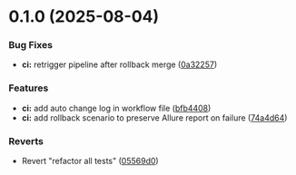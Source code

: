 # 0.1.0 (2025-08-04)


### Bug Fixes

* **ci:** retrigger pipeline after rollback merge ([0a32257](https://github.com/suprimaaldino/cdcplaywrightlocator/commit/0a3225733030ec430b7cdf05ef4281dadfec8411))


### Features

* **ci:** add auto change log in workflow file ([bfb4408](https://github.com/suprimaaldino/cdcplaywrightlocator/commit/bfb4408fbd679e180d8b859f69ed28abb3aa0d5d))
* **ci:** add rollback scenario to preserve Allure report on failure ([74a4d64](https://github.com/suprimaaldino/cdcplaywrightlocator/commit/74a4d64d4be5a25a4a2c797725fb361a9eeb3975))


### Reverts

* Revert "refactor all tests" ([05569d0](https://github.com/suprimaaldino/cdcplaywrightlocator/commit/05569d0e8a5139d94643bb5c4c15090108a12a4e))



